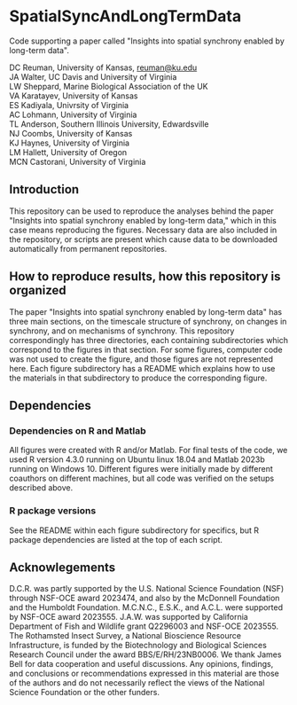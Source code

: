# SpatialSyncAndLongTermData

Code supporting a paper called "Insights into spatial synchrony enabled by long-term data". 

DC Reuman, University of Kansas, reuman@ku.edu  
JA Walter, UC Davis and University of Virginia  
LW Sheppard, Marine Biological Association of the UK  
VA Karatayev, University of Kansas  
ES Kadiyala, Univrsity of Virginia  
AC Lohmann, University of Virginia  
TL Anderson, Southern Illinois University, Edwardsville  
NJ Coombs, University of Kansas  
KJ Haynes, University of Virginia  
LM Hallett, University of Oregon  
MCN Castorani, University of Virginia  

## Introduction

This repository can be used to reproduce the analyses behind the paper "Insights into spatial synchrony enabled by long-term data," which in this case means reproducing the figures. Necessary data are also included in the repository, or scripts are present which cause data to be downloaded automatically from permanent repositories. 

## How to reproduce results, how this repository is organized

The paper "Insights into spatial synchrony enabled by long-term data" has three main sections, on the
timescale structure of synchrony, on changes in synchrony, and on mechanisms of synchrony. This
repository correspondingly has three directories, each containing subdirectories which correspond
to the figures in that section. For some figures, computer code was not used to create the figure,
and those figures are not represented here. Each figure subdirectory has a README which explains how to use
the materials in that subdirectory to produce the corresponding figure.

## Dependencies

### Dependencies on R and Matlab

All figures were created with R and/or Matlab. For final tests of the code, we used R version 
4.3.0 running on Ubuntu linux 18.04 and Matlab 2023b running on Windows 10. Different figures were initially made by different
coauthors on different machines, but all code was verified on the setups described above.

### R package versions

See the README within each figure subdirectory for specifics, but R package dependencies are listed at the
top of each script. 

## Acknowlegements

D.C.R. was partly supported by the U.S. National Science Foundation (NSF) through NSF-OCE award 2023474, and also by the McDonnell Foundation and the Humboldt Foundation. M.C.N.C., E.S.K., and A.C.L. were supported by NSF-OCE award 2023555. J.A.W. was supported by California Department of Fish and Wildlife grant Q2296003 and NSF-OCE 2023555. The Rothamsted Insect Survey, a National Bioscience Resource Infrastructure, is funded by the Biotechnology and Biological Sciences Research Council under the award BBS/E/RH/23NB0006. We thank James Bell for data cooperation and useful discussions. Any opinions, findings, and conclusions or recommendations expressed in this material are those of the authors and do not necessarily reflect the views of the National Science Foundation or the other funders. 

